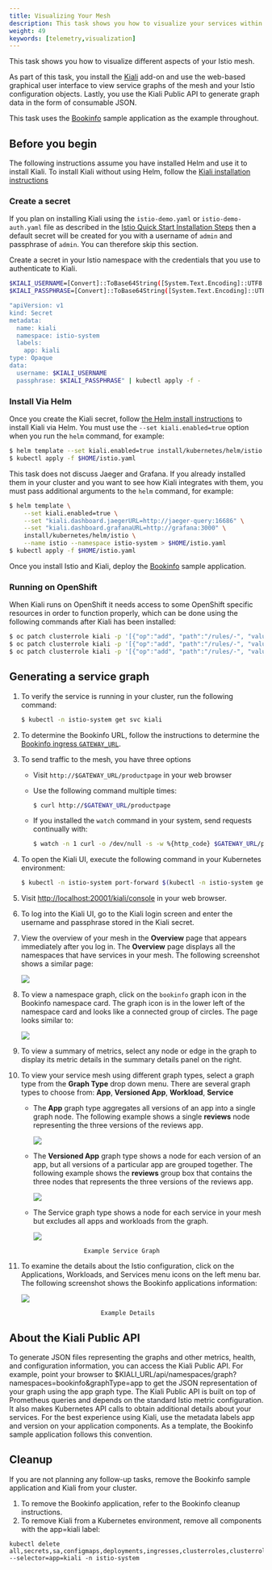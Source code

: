 ```yaml
---
title: Visualizing Your Mesh
description: This task shows you how to visualize your services within an Istio mesh.
weight: 49
keywords: [telemetry,visualization]
---
```


This task shows you how to visualize different aspects of your Istio mesh.

As part of this task, you install the [Kiali](https://www.kiali.io) add-on
and use the web-based graphical user interface to view service graphs of
the mesh and your Istio configuration objects. Lastly, you use the Kiali
Public API to generate graph data in the form of consumable JSON.

This task uses the [Bookinfo](/docs/examples/bookinfo/) sample application as the example throughout.

## Before you begin

The following instructions assume you have installed Helm and use it to install Kiali.
To install Kiali without using Helm, follow the [Kiali installation instructions](https://www.kiali.io/gettingstarted/)

### Create a secret

If you plan on installing Kiali using the `istio-demo.yaml` or `istio-demo-auth.yaml` file as described in the [Istio Quick Start Installation Steps](/docs/setup/kubernetes/install/kubernetes/#installation-steps) then a default secret will be created for you with a username of `admin` and passphrase of `admin`. You can therefore skip this section.

Create a secret in your Istio namespace with the credentials that you use to
authenticate to Kiali.

```bash
$KIALI_USERNAME=[Convert]::ToBase64String([System.Text.Encoding]::UTF8.GetBytes("kiali"))
$KIALI_PASSPHRASE=[Convert]::ToBase64String([System.Text.Encoding]::UTF8.GetBytes("REPLACE_WITH_YOUR_SECURE_PASSWORD"))

"apiVersion: v1
kind: Secret
metadata:
  name: kiali
  namespace: istio-system
  labels:
    app: kiali
type: Opaque
data:
  username: $KIALI_USERNAME
  passphrase: $KIALI_PASSPHRASE" | kubectl apply -f -
```

### Install Via Helm

Once you create the Kiali secret, follow
[the Helm install instructions](/docs/setup/kubernetes/install/helm/) to install Kiali via Helm.
You must use the `--set kiali.enabled=true` option when you run the `helm` command, for example:

```bash
$ helm template --set kiali.enabled=true install/kubernetes/helm/istio --name istio --namespace istio-system > $HOME/istio.yaml
$ kubectl apply -f $HOME/istio.yaml
```

This task does not discuss Jaeger and Grafana. If
you already installed them in your cluster and you want to see how Kiali
integrates with them, you must pass additional arguments to the
`helm` command, for example:

```bash
$ helm template \
    --set kiali.enabled=true \
    --set "kiali.dashboard.jaegerURL=http://jaeger-query:16686" \
    --set "kiali.dashboard.grafanaURL=http://grafana:3000" \
    install/kubernetes/helm/istio \
    --name istio --namespace istio-system > $HOME/istio.yaml
$ kubectl apply -f $HOME/istio.yaml
```

Once you install Istio and Kiali, deploy the [Bookinfo](/docs/examples/bookinfo/) sample application.

### Running on OpenShift

When Kiali runs on OpenShift it needs access to some OpenShift specific resources in order to function properly,
which can be done using the following commands after Kiali has been installed:

```bash
$ oc patch clusterrole kiali -p '[{"op":"add", "path":"/rules/-", "value":{"apiGroups":["apps.openshift.io"], "resources":["deploymentconfigs"],"verbs": ["get", "list", "watch"]}}]' --type json
$ oc patch clusterrole kiali -p '[{"op":"add", "path":"/rules/-", "value":{"apiGroups":["project.openshift.io"], "resources":["projects"],"verbs": ["get"]}}]' --type json
$ oc patch clusterrole kiali -p '[{"op":"add", "path":"/rules/-", "value":{"apiGroups":["route.openshift.io"], "resources":["routes"],"verbs": ["get"]}}]' --type json
```

## Generating a service graph

1.  To verify the service is running in your cluster, run the following command:

    ```bash
    $ kubectl -n istio-system get svc kiali
    ```

2.  To determine the Bookinfo URL, follow the instructions to determine the [Bookinfo ingress `GATEWAY_URL`](/docs/examples/bookinfo/#determining-the-ingress-ip-and-port).

3.  To send traffic to the mesh, you have three options

    *   Visit `http://$GATEWAY_URL/productpage` in your web browser

    *   Use the following command multiple times:

        ```bash
        $ curl http://$GATEWAY_URL/productpage
        ```

    *   If you installed the `watch` command in your system, send requests continually with:

        ```bash
        $ watch -n 1 curl -o /dev/null -s -w %{http_code} $GATEWAY_URL/productpage
        ```

4.  To open the Kiali UI, execute the following command in your Kubernetes environment:

    ```bash
    $ kubectl -n istio-system port-forward $(kubectl -n istio-system get pod -l app=kiali -o jsonpath='{.items[0].metadata.name}') 20001:20001
    ```

5.  Visit <http://localhost:20001/kiali/console> in your web browser.

6.  To log into the Kiali UI, go to the Kiali login screen and enter the username and passphrase stored in the Kiali secret.

7.  View the overview of your mesh in the **Overview** page that appears immediately after you log in.
    The **Overview** page displays all the namespaces that have services in your mesh.
    The following screenshot shows a similar page:

    ![](https://istio.io/docs/tasks/telemetry/kiali/kiali-overview.png)

8.  To view a namespace graph, click on the `bookinfo` graph icon in the Bookinfo namespace card. The graph icon is in the lower left of
    the namespace card and looks like a connected group of circles.
    The page looks similar to:

    ![](https://istio.io/docs/tasks/telemetry/kiali/kiali-graph.png)

9.  To view a summary of metrics, select any node or edge in the graph to display
    its metric details in the summary details panel on the right.

10. To view your service mesh using different graph types, select a graph type
    from the **Graph Type** drop down menu. There are several graph types
    to choose from: **App**, **Versioned App**, **Workload**, **Service**

    - The **App** graph type aggregates all versions of an app into a single graph node.
      The following example shows a single **reviews** node representing the three versions
      of the reviews app.

        ![](https://istio.io/docs/tasks/telemetry/kiali/kiali-app.png)

    - The **Versioned App** graph type shows a node for each version of an app,
      but all versions of a particular app are grouped together. The following example
      shows the **reviews** group box that contains the three nodes that represents the
      three versions of the reviews app.

        ![](https://istio.io/docs/tasks/telemetry/kiali/kiali-versionedapp.png)
    - The Service graph type shows a node for each service in your mesh but excludes all apps and workloads from the graph.
    
        ![](https://istio.io/docs/tasks/telemetry/kiali/kiali-service-graph.png)

                        Example Service Graph
11. To examine the details about the Istio configuration, click on the Applications, Workloads, and Services menu icons on the left menu bar. The following screenshot shows the Bookinfo applications information:


       ![](https://istio.io/docs/tasks/telemetry/kiali/kiali-services.png)
        
       
                              Example Details





## About the Kiali Public API

To generate JSON files representing the graphs and other metrics, health, and configuration information, you can access the Kiali Public API. For example, point your browser to $KIALI_URL/api/namespaces/graph?namespaces=bookinfo&graphType=app to get the JSON representation of your graph using the app graph type.
The Kiali Public API is built on top of Prometheus queries and depends on the standard Istio metric configuration. It also makes Kubernetes API calls to obtain additional details about your services. For the best experience using Kiali, use the metadata labels app and version on your application components. As a template, the Bookinfo sample application follows this convention.

## Cleanup

If you are not planning any follow-up tasks, remove the Bookinfo sample application and Kiali from your cluster.
1. To remove the Bookinfo application, refer to the Bookinfo cleanup instructions.
2. To remove Kiali from a Kubernetes environment, remove all components with the app=kiali label:
```
kubectl delete all,secrets,sa,configmaps,deployments,ingresses,clusterroles,clusterrolebindings,virtualservices,destinationrules,customresourcedefinitions --selector=app=kiali -n istio-system
```
        
